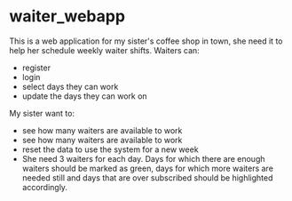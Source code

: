 # waiter_webapp

This is a web application for my sister's coffee shop in town, she need it to help her schedule weekly waiter shifts.
Waiters can:
  - register
  - login
  - select days they can work
  - update the days they can work on
                  
My sister want to:
  - see how many waiters are available to work
  - see how many waiters are available to work
  - reset the data to use the system for a new week
  - She need 3 waiters for each day. Days for which there are enough waiters should be marked as green, days for which more waiters are needed still and days that are over subscribed should be highlighted accordingly.


